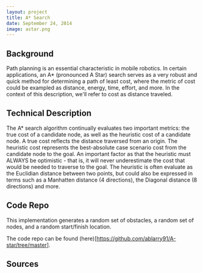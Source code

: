 ```yaml
---
layout: project
title: A* Search
date: September 24, 2014
image: astar.png
---
```


## Background
Path planning is an essential characteristic in mobile robotics.  In certain applications, an A* (pronounced A Star) search serves as a very robust and quick method for determining a path of least cost, where the metric of cost could be exampled as distance, energy, time, effort, and more.  In the context of this description, we'll refer to cost as distance traveled.

## Technical Description
The A* search algorithm continually evaluates two important metrics: the true cost of a candidate node, as well as the heuristic cost of a candidate node.  A true cost reflects the distance traversed from an origin.  The heuristic cost represents the best-absolute case scenario cost from the candidate node to the goal.  An important factor as that the heuristic must ALWAYS be optimistic - that is, it will never underestimate the cost that would be needed to traverse to the goal.  The heuristic is often evaluate as the Euclidian distance between two points, but could also be expressed in terms such as a Manhatten distance (4 directions), the Diagonal distance (8 directions) and more.

## Code Repo
This implementation generates a random set of obstacles, a random set of nodes, and a random start/finish location.

The code repo can be found (here)[https://github.com/ablarry91/A-star/tree/master].

## Sources